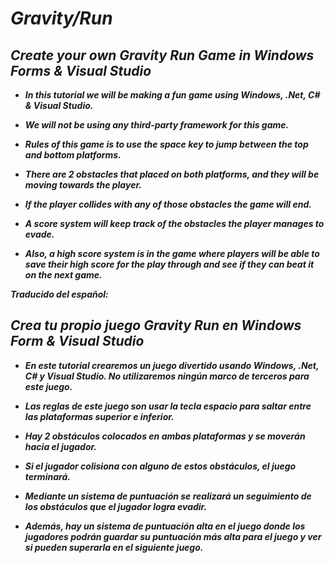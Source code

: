 # _Gravity/Run_

## _Create your own Gravity Run Game in Windows Forms & Visual Studio_

- **_In this tutorial we will be making a fun game using Windows, .Net, C# & Visual Studio._**

- **_We will not be using any third-party framework for this game._**
  
- **_Rules of this game is to use the space key to jump between the top and bottom platforms._**
  
- **_There are 2 obstacles that placed on both platforms, and they will be moving towards the player._**
  
- **_If the player collides with any of those obstacles the game will end._**
  
- **_A score system will keep track of the obstacles the player manages to evade._**
  
- **_Also, a high score system is in the game where players will be able to save their high score for the play through and see if they can beat it on the next game._**

**_Traducido del español:_**

## _Crea tu propio juego Gravity Run en Windows Form & Visual Studio_

- **_En este tutorial crearemos un juego divertido usando Windows, .Net, C# y Visual Studio. No utilizaremos ningún marco de terceros para este juego._**

- **_Las reglas de este juego son usar la tecla espacio para saltar entre las plataformas superior e inferior._**

- **_Hay 2 obstáculos colocados en ambas plataformas y se moverán hacia el jugador._**

- **_Si el jugador colisiona con alguno de estos obstáculos, el juego terminará._**

- **_Mediante un sistema de puntuación se realizará un seguimiento de los obstáculos que el jugador logra evadir._**

- **_Además, hay un sistema de puntuación alta en el juego donde los jugadores podrán guardar su puntuación más alta para el juego y ver si pueden superarla en el siguiente juego._**
